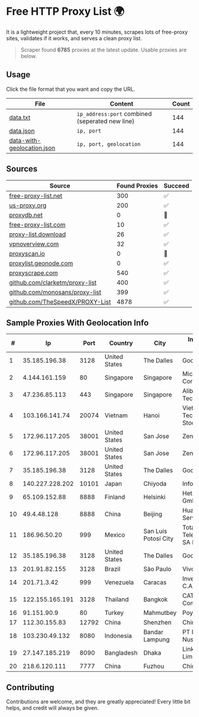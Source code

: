 
# Free HTTP Proxy List 🌍

It is a lightweight project that, every 10 minutes, scrapes lots of free-proxy sites, validates if it works, and serves a clean proxy list.


> Scraper found **6785** proxies at the latest update. Usable proxies are below.

## Usage

Click the file format that you want and copy the URL.


|File|Content|Count|
|----|-------|-----|
|[data.txt](https://raw.githubusercontent.com/themiralay/Proxy-List-World/master/data.txt)|`ip_address:port` combined (seperated new line)|144|
|[data.json](https://raw.githubusercontent.com/themiralay/Proxy-List-World/master/data.json)|`ip, port`|144|
|[data-with-geolocation.json](https://raw.githubusercontent.com/themiralay/Proxy-List-World/master/data-with-geolocation.json)|`ip, port, geolocation`|144|

## Sources

|Source|Found Proxies|Succeed|
|------|-------------|-------|
|[free-proxy-list.net](https://free-proxy-list.net)|300|✅|
|[us-proxy.org](https://www.us-proxy.org)|200|✅|
|[proxydb.net](http://proxydb.net)|0|🚫|
|[free-proxy-list.com](https://free-proxy-list.com/?page=&port=&type%5B%5D=http&type%5B%5D=https&up_time=0&search=Search)|10|✅|
|[proxy-list.download](https://www.proxy-list.download/HTTP)|26|✅|
|[vpnoverview.com](https://vpnoverview.com/privacy/anonymous-browsing/free-proxy-servers)|32|✅|
|[proxyscan.io](https://www.proxyscan.io)|0|🚫|
|[proxylist.geonode.com](https://proxylist.geonode.com/api/proxy-list?limit=300&page=1&sort_by=lastChecked&sort_type=desc&protocols=http,https)|0|✅|
|[proxyscrape.com](https://api.proxyscrape.com/v2/?request=displayproxies&protocol=http&timeout=10000&country=all&ssl=all&anonymity=all)|540|✅|
|[github.com/clarketm/proxy-list](https://raw.githubusercontent.com/clarketm/proxy-list/master/proxy-list-raw.txt)|400|✅|
|[github.com/monosans/proxy-list](https://raw.githubusercontent.com/monosans/proxy-list/main/proxies/http.txt)|399|✅|
|[github.com/TheSpeedX/PROXY-List](https://raw.githubusercontent.com/TheSpeedX/PROXY-List/master/http.txt)|4878|✅|


## Sample Proxies With Geolocation Info

|#|Ip|Port|Country|City|Internet Service Provider|
|-|--|----|-------|----|-------------------------|
|1|35.185.196.38|3128|United States|The Dalles|Google LLC|
|2|4.144.161.159|80|Singapore|Singapore|Microsoft Corporation|
|3|47.236.85.113|443|Singapore|Singapore|Alibaba (US) Technology Co., Ltd.|
|4|103.166.141.74|20074|Vietnam|Hanoi|Viet NAM Cloud Technology Joint Stock Company|
|5|172.96.117.205|38001|United States|San Jose|Zenlayer Inc|
|6|172.96.117.205|38001|United States|San Jose|Zenlayer Inc|
|7|35.185.196.38|3128|United States|The Dalles|Google LLC|
|8|140.227.228.202|10101|Japan|Chiyoda|InfoSphere|
|9|65.109.152.88|8888|Finland|Helsinki|Hetzner Online GmbH|
|10|49.4.48.128|8888|China|Beijing|Huawei Cloud Service data center|
|11|186.96.50.20|999|Mexico|San Luis Potosí City|Total Play Telecomunicaciones SA De CV|
|12|35.185.196.38|3128|United States|The Dalles|Google LLC|
|13|201.91.82.155|3128|Brazil|São Paulo|Vivo|
|14|201.71.3.42|999|Venezuela|Caracas|Inversiones Rdn3 C.A|
|15|122.155.165.191|3128|Thailand|Bangkok|CAT Telecom Public Company Limited|
|16|91.151.90.9|80|Turkey|Mahmutbey|Poyraz Hosting|
|17|112.30.155.83|12792|China|Shenzhen|China Mobile|
|18|103.230.49.132|8080|Indonesia|Bandar Lampung|PT Mandala Lintas Nusa|
|19|27.147.185.219|8090|Bangladesh|Dhaka|Link3 Technologies Limited|
|20|218.6.120.111|7777|China|Fuzhou|China Telecom|



## Contributing

Contributions are welcome, and they are greatly appreciated! Every
little bit helps, and credit will always be given.

